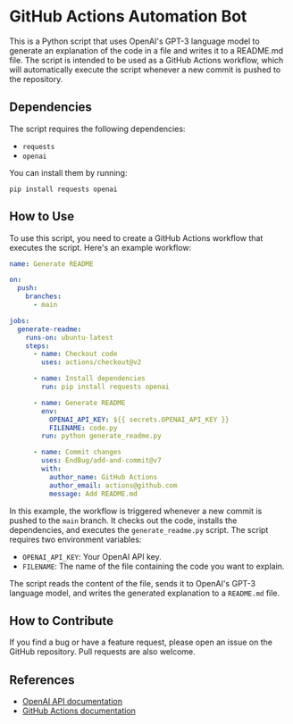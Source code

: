 # GitHub Actions Automation Bot

This is a Python script that uses OpenAI's GPT-3 language model to generate an explanation of the code in a file and writes it to a README.md file. The script is intended to be used as a GitHub Actions workflow, which will automatically execute the script whenever a new commit is pushed to the repository.

## Dependencies

The script requires the following dependencies:

- `requests`
- `openai`

You can install them by running:

```
pip install requests openai
```

## How to Use

To use this script, you need to create a GitHub Actions workflow that executes the script. Here's an example workflow:

```yaml
name: Generate README

on:
  push:
    branches:
      - main

jobs:
  generate-readme:
    runs-on: ubuntu-latest
    steps:
      - name: Checkout code
        uses: actions/checkout@v2

      - name: Install dependencies
        run: pip install requests openai

      - name: Generate README
        env:
          OPENAI_API_KEY: ${{ secrets.OPENAI_API_KEY }}
          FILENAME: code.py
        run: python generate_readme.py

      - name: Commit changes
        uses: EndBug/add-and-commit@v7
        with:
          author_name: GitHub Actions
          author_email: actions@github.com
          message: Add README.md
```

In this example, the workflow is triggered whenever a new commit is pushed to the `main` branch. It checks out the code, installs the dependencies, and executes the `generate_readme.py` script. The script requires two environment variables:

- `OPENAI_API_KEY`: Your OpenAI API key.
- `FILENAME`: The name of the file containing the code you want to explain.

The script reads the content of the file, sends it to OpenAI's GPT-3 language model, and writes the generated explanation to a `README.md` file.

## How to Contribute

If you find a bug or have a feature request, please open an issue on the GitHub repository. Pull requests are also welcome.

## References

- [OpenAI API documentation](https://beta.openai.com/docs/api-reference/introduction)
- [GitHub Actions documentation](https://docs.github.com/en/actions)